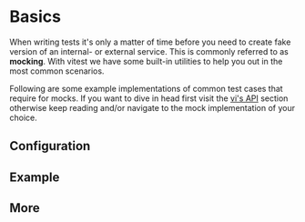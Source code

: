 # Basics
When writing tests it's only a matter of time before you need to create fake version of an internal- or external service. This is commonly referred to as **mocking**. With vitest we have some built-in utilities to help you out in the most common scenarios.

Following are some example implementations of common test cases that require for mocks. If you want to dive in head first visit the [vi's API](https://vitest.dev/guide/api.html#vi) section otherwise keep reading and/or navigate to the mock implementation of your choice.

## Configuration


## Example


## More
